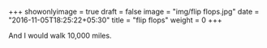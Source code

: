 +++
showonlyimage = true
draft = false
image = "img/flip flops.jpg"
date = "2016-11-05T18:25:22+05:30"
title = "flip flops"
weight = 0
+++

And I would walk 10,000 miles.

